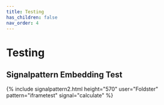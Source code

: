 ```yaml
---
title: Testing
has_children: false
nav_order: 4
---
```


# Testing

## Signalpattern Embedding Test

{% include signalpattern2.html height="570" user="Foldster" pattern="iframetest" signal="calculate" %}
